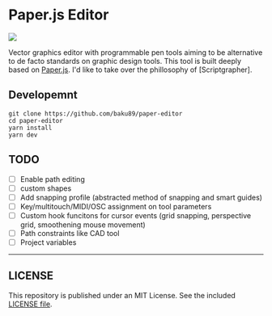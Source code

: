 # Paper.js Editor

![](./thumb.jpg)

Vector graphics editor with programmable pen tools aiming to be alternative to de facto standards on graphic design tools.
This tool is built deeply based on [Paper.js](http://paperjs.org). I'd like to take over the phillosophy of [Scriptgrapher].

## Developemnt

```
git clone https://github.com/baku89/paper-editor
cd paper-editor
yarn install
yarn dev
```

## TODO

- [ ] Enable path editing
- [ ] custom shapes
- [ ] Add snapping profile (abstracted method of snapping and smart guides)
- [ ] Key/multitouch/MIDI/OSC assignment on tool parameters
- [ ] Custom hook funcitons for cursor events (grid snapping, perspective grid, smoothening mouse movement)
- [ ] Path constraints like CAD tool
- [ ] Project variables

---

## LICENSE

This repository is published under an MIT License. See the included [LICENSE file](./LICENSE).
